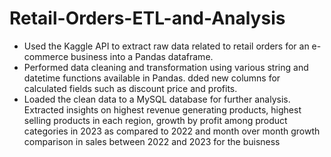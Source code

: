# Retail-Orders-ETL-and-Analysis

* Used the Kaggle API to extract raw data related to retail orders for an e-commerce business into a Pandas dataframe.
* Performed data cleaning and transformation using various string and datetime functions available in Pandas. dded new
columns for calculated fields such as discount price and profits.
* Loaded the clean data to a MySQL database for further analysis. Extracted insights on highest revenue generating
 products, highest selling products in each region, growth by profit among product categories in 2023 as compared to 2022
 and month over month growth comparison in sales between 2022 and 2023 for the buisness
